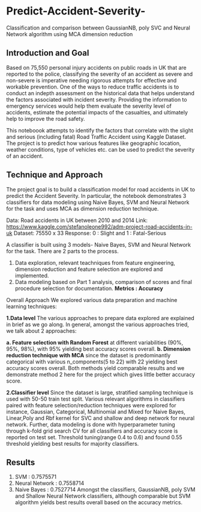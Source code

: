 # Predict-Accident-Severity-
Classification and comparison between GaussianNB, poly SVC and Neural Network algorithm using MCA dimension reduction

## Introduction and Goal
Based on 75,550 personal injury accidents on public roads in UK that are reported to the police, classifying the severity of an accident as severe and non-severe is imperative needing rigorous attempts for effective and workable prevention.
One of the ways to reduce traffic accidents is to conduct an indepth assessment on the historical data that helps understand the factors associated with incident severity.
Providing the information to emergency services would help them evaluate the severity level of accidents, estimate the potential impacts of the casualties, and
ultimately help to improve the road safety. 

This noteboook attempts to identify the factors that correlate with the slight and serious (including fatal) Road Traffic Accident using Kaggle Dataset.
The project is to predict how various features like geographic location, weather conditions, type of vehicles etc. can be used to predict the severity of an accident. 

## Technique and Approach
The project goal is to build a classification model for road accidents in UK to predict the Accident Severity.
In particular, the notebook demonstrates 3 classifiers for data modeling using Naive Bayes, SVM and Neural Network for the task and uses MCA as dimension reduction technique.

Data: Road accidents in UK between 2010 and 2014
Link: https://www.kaggle.com/stefanoleone992/adm-project-road-accidents-in-uk
Dataset: 75550 x 33
Response: 0 : Slight and 1 : Fatal-Serious

A classifier is built using 3 models- Naive Bayes, SVM and Neural Network for the task. There are 2 parts to the process.

1. Data exploration, relevant teachniques from feature engineering, dimension reduction and feature selection are explored and implemented.
2. Data modeling based on Part 1 analysis, comparison of scores and final procedure selection for documentation.
**Metrics : Accuracy**

Overall Approach
We explored various data preparation and machine learning techniques:

**1.Data level**
The various approaches to prepare data explored are explained in brief as we go along. In general, amongst the various approaches tried, we talk about 2 approaches:

**a. Feature selection with Random Forest** at different variabilities (90%, 95%, 98%), with 95% yielding best accuracy scores overall.
**b. Dimension reduction technique with MCA** since the dataset is predominantly categorical with various n_components(5 to 22) with 22 yielding best accuracy scores overall.
Both methods yield comparable results and we demonstrate method 2 here for the project which gives little better accuracy score.

**2.Classifier level**
Since the dataset is large, stratified sampling technique is used with 50-50 train test split.
Various relevant algorithms in classifiers paired with feature selection/reduction techniques were explored for instance, Gaussian, Categorical, Multinomial and Mixed for Naive Bayes, Linear,Poly and Rbf kernel for SVC and shallow and deep network for neural network.
Further, data modeling is done with hyperparameter tuning through k-fold grid search CV for all classifiers and accuracy score is reported on test set.
Threshold tuning(range 0.4 to 0.6) and found 0.55 threshold yielding best results for majority classifiers.

## Results
1. SVM : 0.7575571  
2. Neural Network : 0.7558714  
3. Naive Bayes : 0.7527714
Amongst the classifiers, GaussianNB, poly SVM and Shallow Neural Network classifiers, although comparable but SVM algorithm yields best results overall based on the accuracy metrics.
